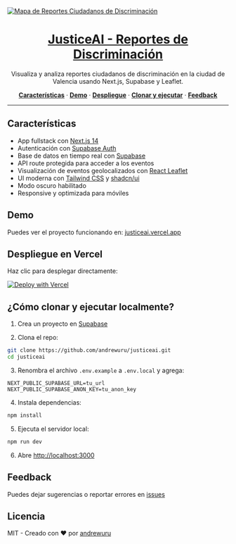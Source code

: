 <a href="https://justiceai.vercel.app/">
  <img alt="Mapa de Reportes Ciudadanos de Discriminación" src="https://justiceai.vercel.app/opengraph-image.png">
  <h1 align="center">JusticeAI - Reportes de Discriminación</h1>
</a>

<p align="center">
  Visualiza y analiza reportes ciudadanos de discriminación en la ciudad de Valencia usando Next.js, Supabase y Leaflet.
</p>

<p align="center">
  <a href="#caracteristicas"><strong>Características</strong></a> ·
  <a href="#demo"><strong>Demo</strong></a> ·
  <a href="#despliegue-en-vercel"><strong>Despliegue</strong></a> ·
  <a href="#como-clonar"><strong>Clonar y ejecutar</strong></a> ·
  <a href="#feedback"><strong>Feedback</strong></a>
</p>

---

## Características

- App fullstack con [Next.js 14](https://nextjs.org)
- Autenticación con [Supabase Auth](https://supabase.com/auth)
- Base de datos en tiempo real con [Supabase](https://supabase.com)
- API route protegida para acceder a los eventos
- Visualización de eventos geolocalizados con [React Leaflet](https://react-leaflet.js.org/)
- UI moderna con [Tailwind CSS](https://tailwindcss.com) y [shadcn/ui](https://ui.shadcn.com)
- Modo oscuro habilitado
- Responsive y optimizada para móviles

## Demo

Puedes ver el proyecto funcionando en: [justiceai.vercel.app](https://justiceai.vercel.app)

## Despliegue en Vercel

Haz clic para desplegar directamente:

[![Deploy with Vercel](https://vercel.com/button)](https://vercel.com/new/clone?repository-url=https://github.com/andrewuru/justiceai&project-name=justiceai&demo-title=JusticeAI&demo-description=Mapa+ciudadano+de+reportes+de+discriminaci%C3%B3n+con+Next.js+%2B+Supabase&demo-url=https://justiceai.vercel.app&demo-image=https://justiceai.vercel.app/opengraph-image.png)

## ¿Cómo clonar y ejecutar localmente?

1. Crea un proyecto en [Supabase](https://app.supabase.com)

2. Clona el repo:

```bash
git clone https://github.com/andrewuru/justiceai.git
cd justiceai
```

3. Renombra el archivo `.env.example` a `.env.local` y agrega:

```env
NEXT_PUBLIC_SUPABASE_URL=tu_url
NEXT_PUBLIC_SUPABASE_ANON_KEY=tu_anon_key
```

4. Instala dependencias:

```bash
npm install
```

5. Ejecuta el servidor local:

```bash
npm run dev
```

6. Abre [http://localhost:3000](http://localhost:3000)

## Feedback

Puedes dejar sugerencias o reportar errores en [issues](https://github.com/andrewuru/justiceai/issues)

## Licencia

MIT - Creado con ❤️ por [andrewuru](https://github.com/andrewuru)
